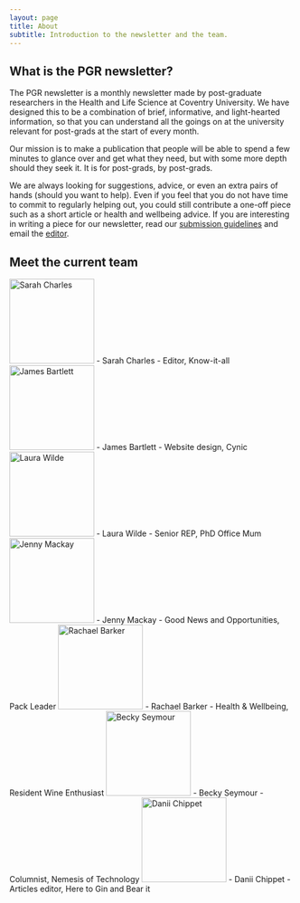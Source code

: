 ```yaml
---
layout: page
title: About
subtitle: Introduction to the newsletter and the team.
---
```


## What is the PGR newsletter?

The PGR newsletter is a monthly newsletter made by post-graduate researchers in the Health and Life Science at Coventry University. We have designed this to be a combination of brief, informative, and light-hearted information, so that you can understand all the goings on at the university relevant for post-grads at the start of every month.

Our mission is to make a publication that people will be able to spend a few minutes to glance over and get what they need, but with some more depth should they seek it. It is for post-grads, by post-grads.

We are always looking for suggestions, advice, or even an extra pairs of hands (should you want to help). Even if you feel that you do not have time to commit to regularly helping out, you could still contribute a one-off piece such as a short article or health and wellbeing advice. If you are interesting in writing a piece for our newsletter, read our [submission guidelines](https://hls-pgr-newsletter.github.io/HLS-PGR-newsletter.github.io/contactus/) and email the [editor](mailto:cov.pgrnewsletter+editor@gmail.com).

## Meet the current team

<img src="{{ site.baseurl }}/img/team/Sarah-profile.png" alt="Sarah Charles" width = "150" />
- Sarah Charles - Editor, Know-it-all

<img src="{{ site.baseurl }}/img/team/James-profile.png" alt="James Bartlett" width = "150" />
- James Bartlett - Website design, Cynic

<img src="{{ site.baseurl }}/img/team/Laura-profile.png" alt="Laura Wilde" width = "150" />
- Laura Wilde - Senior REP, PhD Office Mum

<img src="{{ site.baseurl }}/img/team/Jenny-profile.png" alt="Jenny Mackay" width = "150" />
- Jenny Mackay - Good News and Opportunities, Pack Leader

<img src="{{ site.baseurl }}/img/team/Rachael-profile.png" alt="Rachael Barker" width = "150" />
- Rachael Barker - Health & Wellbeing, Resident Wine Enthusiast

<img src="{{ site.baseurl }}/img/team/Becki-profile.png" alt="Becky Seymour" width = "150" />
- Becky Seymour - Columnist, Nemesis of Technology

<img src="{{ site.baseurl }}/img/team/Danii-profile.png" alt="Danii Chippet" width = "150" />
- Danii Chippet - Articles editor, Here to Gin and Bear it 
